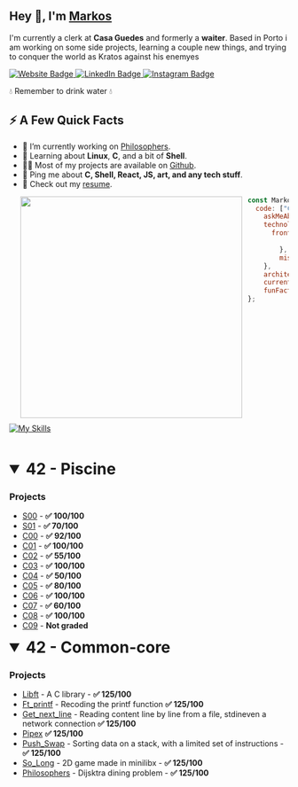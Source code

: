 <h2>Hey 👋, I'm <a href="https://markos.click" target="_blank">Markos</a></h2>
<p>I'm currently a clerk at <strong>Casa Guedes</a></strong> and formerly a <strong>waiter</strong>.  Based in Porto i am working on some side projects, learning a couple new things, and trying to conquer the world as Kratos against his enemyes</p>
<p>
  <a href="https://markos.click">
    <img src="https://img.shields.io/badge/MarkosComK-0022B5?style=for-the-badge&logoColor=white" alt="Website Badge">
  </a>
  <a href="https://www.linkedin.com/in/markos-soares/">
    <img src="https://img.shields.io/badge/LinkedIn-0077B5?style=for-the-badge&logo=linkedin&logoColor=white" alt="LinkedIn Badge">
  </a> 
  <a href="https://instagram.com/markoscomk">
    <img src="https://img.shields.io/badge/Instagram-E4405F?style=for-the-badge&logo=instagram&logoColor=white" alt="Instagram Badge">
  </a> 
</p>
<p>💧 Remember to drink water 💧</p>
<h2>⚡️ A Few Quick Facts</h2>
<ul>
  <li>🔭 I’m currently working on <a href="https://github.com/MarkosComK/42-Philosophers">Philosophers</a>.</li>
  <li>🧐 Learning about <strong>Linux</strong>, <strong>C</strong>, and a bit of <strong>Shell</strong>.</li>
  <li>👨‍💻 Most of my projects are available on <a href="https://github.com/MarkosComK">Github</a>.</li>
  <li>💬 Ping me about <strong>C, Shell, React, JS, art, and any tech stuff</strong>.</li>
  <li>📙 Check out my <a href="https://markos.click/static/media/markos-resume.6ac6e8fcfcd54eab8910.pdf" target="_blank">resume</a>.</li>
</ul>
<p align="center" style="margin: 10px">
  <img align="left" width="400px" style="margin: 0 10px 10px" src="https://media1.giphy.com/media/Za9KdPfYHcImIMncWk/giphy.gif" />
</p>



```javascript
const Markos = {
  code: ["C, Javascript", "Typescript", "Python"],
    askMeAbout: ["web dev", "tech", "app dev", "photography", "art"],
    technologies: {
      frontEnd: {
            technologies: ["C", "Shell", "HTML", "CSS", "SASS", "JS", "React", "Typescript", "Redux"],
        },
        misc: ["styled-components", "tailwind", "GIT"]
    },
    architecture: ["Progressive web applications", "Single page applications"],
    currentFocus: "Piscine 42School",
    funFact: "I love drawn people and play instruments"
};
```
<br>

[![My Skills](https://skillicons.dev/icons?i=c,js,ts,md,bash,neovim,vim,vscode,html,css,react,github,git)](https://skillicons.dev)

<br>
<br>

<details open>
<summary style="font-size: 2em;"> <b>42 - Piscine</b></summary>
  
### Projects

- [S00](https://github.com/MarkosComK/42Piscine/tree/main/S00) - <strong>✅ 100/100</strong>
- [S01](https://github.com/MarkosComK/42Piscine/tree/main/S01) - <strong>✅ 70/100</strong>
- [C00](https://github.com/MarkosComK/42Piscine/tree/main/C00) - <strong>✅ 92/100</strong>
- [C01](https://github.com/MarkosComK/42Piscine/tree/main/C01) - <strong>✅ 100/100</strong>
- [C02](https://github.com/MarkosComK/42Piscine/tree/main/C02) - <strong>✅ 55/100</strong>
- [C03](https://github.com/MarkosComK/42Piscine/tree/main/C03) - <strong>✅ 100/100</strong>
- [C04](https://github.com/MarkosComK/42Piscine/tree/main/C04) - <strong>✅ 50/100</strong>
- [C05](https://github.com/MarkosComK/42Piscine/tree/main/C05) - <strong>✅ 80/100</strong>
- [C06](https://github.com/MarkosComK/42Piscine/tree/main/C06) - <strong>✅ 100/100</strong>
- [C07](https://github.com/MarkosComK/42Piscine/tree/main/C07) - <strong>✅ 60/100</strong>
- [C08](https://github.com/MarkosComK/42Piscine/tree/main/C08) - <strong>✅ 100/100</strong>
- [C09](https://github.com/MarkosComK/42Piscine/tree/main/C09) - <strong>Not graded</strong>

</details>

<details open>
<summary style="font-size: 2em;"> <b>42 - Common-core</b></summary>
  
### Projects

- [Libft](https://github.com/MarkosComK/42-Libft) - A C library - <strong>✅ 125/100</strong>
- [Ft_printf](https://github.com/MarkosComK/42-printf) - Recoding the printf function <strong>✅ 125/100</strong>
- [Get_next_line](https://github.com/MarkosComK/42-Get_next_line) - Reading content line by line from a file, stdineven a network connection <strong>✅ 125/100</strong>
- [Pipex](https://github.com/MarkosComK/42-Pipex) <strong>✅ 125/100</strong>
- [Push_Swap](https://github.com/MarkosComK/42-push_Swap) - Sorting data on a stack, with a limited set of instructions - <strong>✅ 125/100</strong>
- [So_Long](https://github.com/MarkosComK/42-So_long) - 2D game made in minilibx  - <strong>✅ 125/100</strong>
- [Philosophers](https://github.com/MarkosComK/42-Philosophers) - Dijsktra dining problem - <strong>✅ 125/100</strong>
</details>
